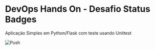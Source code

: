 # DevOps Hands On - Desafio Status Badges
Aplicação Simples em Python/Flask com teste usando Unittest

![Push](https://github.com/dnabap/devopslab/actions/workflows/Push/badge.svg)